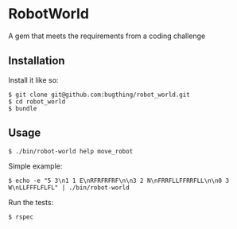 # RobotWorld

A gem that meets the requirements from a coding challenge

## Installation

Install it like so:

    $ git clone git@github.com:bugthing/robot_world.git
    $ cd robot_world
    $ bundle

## Usage

    $ ./bin/robot-world help move_robot

Simple example:

    $ echo -e "5 3\n1 1 E\nRFRFRFRF\n\n3 2 N\nFRRFLLFFRRFLL\n\n0 3 W\nLLFFFLFLFL" | ./bin/robot-world

Run the tests:

    $ rspec

